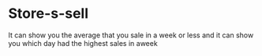 # Store-s-sell
It can show you   the average that you sale in a week or less and it can show you which day had the highest sales in aweek

